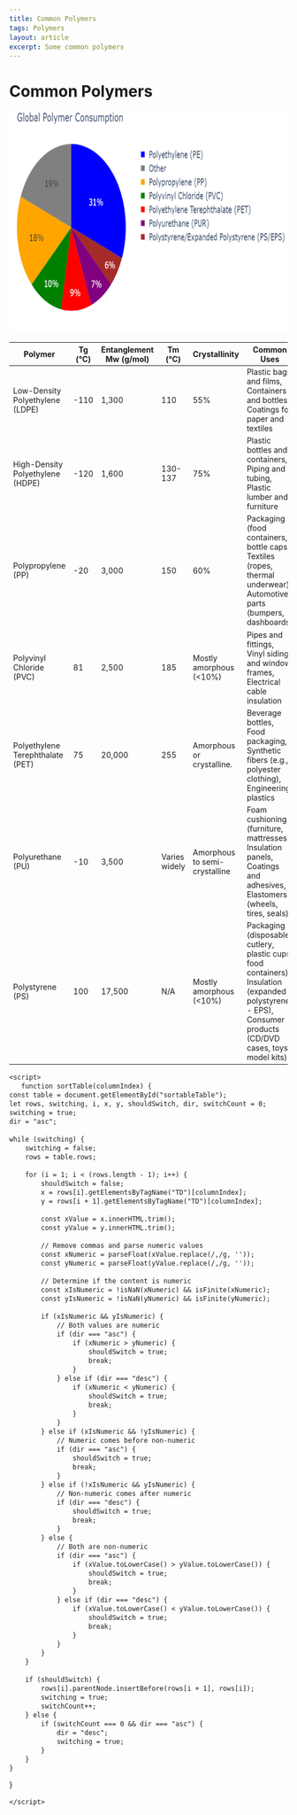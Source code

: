 ```yaml
---
title: Common Polymers
tags: Polymers
layout: article
excerpt: Some common polymers
---
```


# Common Polymers


<img src="\assets\images\Types Of Polymers.jpg" alt="Types Of Polymers" width="700" height="400" />

<body>
    <table id="sortableTable">
        <thead>
            <tr>
                <th onclick="sortTable(0)">Polymer</th>
                <th onclick="sortTable(1)">Tg (°C)</th>
                <th onclick="sortTable(2)">Entanglement Mw (g/mol)</th>
                <th onclick="sortTable(3)">Tm (°C)</th>
                <th onclick="sortTable(4)">Crystallinity</th>
                <th onclick="sortTable(5)">Common Uses</th>
            </tr>
        </thead>
        <tbody>
            <tr>
                <td>Low-Density Polyethylene (LDPE)</td>
                <td>-110</td>
                <td>1,300</td>
                <td>110</td>
                <td>55%</td>
                <td>Plastic bags and films, Containers and bottles, Coatings for paper and textiles</td>
            </tr>
            <tr>
                <td>High-Density Polyethylene (HDPE)</td>
                <td>-120</td>
                <td>1,600</td>
                <td>130-137</td>
                <td>75%</td>
                <td>Plastic bottles and containers, Piping and tubing, Plastic lumber and furniture</td>
            </tr>
            <tr>
                <td>Polypropylene (PP)</td>
                <td>-20</td>
                <td>3,000</td>
                <td>150</td>
                <td>60%</td>
                <td>Packaging (food containers, bottle caps), Textiles (ropes, thermal underwear), Automotive parts (bumpers, dashboards)</td>
            </tr>
            <tr>
                <td>Polyvinyl Chloride (PVC)</td>
                <td>81</td>
                <td>2,500</td>
                <td>185</td>
                <td>Mostly amorphous (<10%)</td>
                <td>Pipes and fittings, Vinyl siding and window frames, Electrical cable insulation</td>
            </tr>
            <tr>
                <td>Polyethylene Terephthalate (PET)</td>
                <td>75</td>
                <td>20,000</td>
                <td>255</td>
                <td>Amorphous or crystalline.</td>
                <td>Beverage bottles, Food packaging, Synthetic fibers (e.g., polyester clothing), Engineering plastics</td>
            </tr>
            <tr>
                <td>Polyurethane (PU)</td>
                <td>-10</td>
                <td>3,500</td>
                <td>Varies widely</td>
                <td>Amorphous to semi-crystalline</td>
                <td>Foam cushioning (furniture, mattresses), Insulation panels, Coatings and adhesives, Elastomers (wheels, tires, seals)</td>
            </tr>
            <tr>
                <td>Polystyrene (PS)</td>
                <td>100</td>
                <td>17,500</td>
                <td>N/A</td>
                <td>Mostly amorphous (<10%)</td>
                <td>Packaging (disposable cutlery, plastic cups, food containers), Insulation (expanded polystyrene - EPS), Consumer products (CD/DVD cases, toys, model kits)</td>
            </tr>
        </tbody>
    </table>

    <script>
       function sortTable(columnIndex) {
    const table = document.getElementById("sortableTable");
    let rows, switching, i, x, y, shouldSwitch, dir, switchCount = 0;
    switching = true;
    dir = "asc";

    while (switching) {
        switching = false;
        rows = table.rows;
        
        for (i = 1; i < (rows.length - 1); i++) {
            shouldSwitch = false;
            x = rows[i].getElementsByTagName("TD")[columnIndex];
            y = rows[i + 1].getElementsByTagName("TD")[columnIndex];
            
            const xValue = x.innerHTML.trim();
            const yValue = y.innerHTML.trim();
            
            // Remove commas and parse numeric values
            const xNumeric = parseFloat(xValue.replace(/,/g, ''));
            const yNumeric = parseFloat(yValue.replace(/,/g, ''));
            
            // Determine if the content is numeric
            const xIsNumeric = !isNaN(xNumeric) && isFinite(xNumeric);
            const yIsNumeric = !isNaN(yNumeric) && isFinite(yNumeric);
            
            if (xIsNumeric && yIsNumeric) {
                // Both values are numeric
                if (dir === "asc") {
                    if (xNumeric > yNumeric) {
                        shouldSwitch = true;
                        break;
                    }
                } else if (dir === "desc") {
                    if (xNumeric < yNumeric) {
                        shouldSwitch = true;
                        break;
                    }
                }
            } else if (xIsNumeric && !yIsNumeric) {
                // Numeric comes before non-numeric
                if (dir === "asc") {
                    shouldSwitch = true;
                    break;
                }
            } else if (!xIsNumeric && yIsNumeric) {
                // Non-numeric comes after numeric
                if (dir === "desc") {
                    shouldSwitch = true;
                    break;
                }
            } else {
                // Both are non-numeric
                if (dir === "asc") {
                    if (xValue.toLowerCase() > yValue.toLowerCase()) {
                        shouldSwitch = true;
                        break;
                    }
                } else if (dir === "desc") {
                    if (xValue.toLowerCase() < yValue.toLowerCase()) {
                        shouldSwitch = true;
                        break;
                    }
                }
            }
        }

        if (shouldSwitch) {
            rows[i].parentNode.insertBefore(rows[i + 1], rows[i]);
            switching = true;
            switchCount++;
        } else {
            if (switchCount === 0 && dir === "asc") {
                dir = "desc";
                switching = true;
            }
        }
    }
}

    </script>
</body>